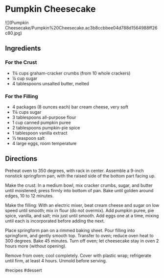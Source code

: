 # Pumpkin Cheesecake
![](Pumpkin Cheesecake/Pumpkin%20Cheesecake.ac3b8ccbbee04d788d1564988ff26c80.jpg)

## Ingredients

### For the Crust

* 1¼ cups graham-cracker crumbs (from 10 whole crackers)
* ¼ cup sugar
* 4 tablespoons unsalted butter, melted

### For the Filling
* 4 packages (8 ounces each) bar cream cheese, very soft
* 1¼ cups sugar
* 3 tablespoons all-purpose flour
* 1 cup canned pumpkin puree
* 2 tablespoons pumpkin-pie spice
* 1 tablespoon vanilla extract
* ½ teaspoon salt
* 4 large eggs, room temperature 
## Directions
Preheat oven to 350 degrees, with rack in center. Assemble a 9-inch nonstick springform pan, with the raised side of the bottom part facing up.

Make the crust: In a medium bowl, mix cracker crumbs, sugar, and butter until moistened; press firmly into bottom of pan. Bake until golden around edges, 10 to 12 minutes.

Make the filling: With an electric mixer, beat cream cheese and sugar on low speed until smooth; mix in flour (do not overmix). Add pumpkin puree, pie spice, vanilla, and salt; mix just until smooth. Add eggs one at a time, mixing until each is incorporated before adding the next.

Place springform pan on a rimmed baking sheet. Pour filling into springform, and gently smooth top. Transfer to oven; reduce oven heat to 300 degrees. Bake 45 minutes. Turn off oven; let cheesecake stay in oven 2 hours more (without opening).

Remove from oven; cool completely. Cover with plastic wrap; refrigerate until firm, at least 4 hours. Unmold before serving.

#recipes #dessert